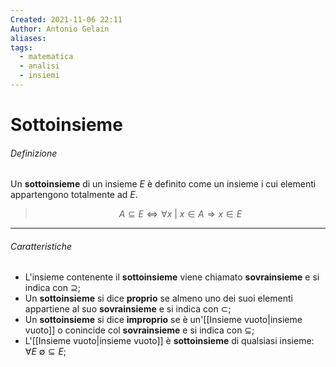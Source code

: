```yaml
---
Created: 2021-11-06 22:11
Author: Antonio Gelain
aliases: 
tags:
  - matematica
  - analisi
  - insiemi
---
```


# Sottoinsieme

###### Definizione

Un **sottoinsieme** di un insieme $E$ è definito come un insieme i cui elementi appartengono totalmente ad $E$.

> $$A \subseteq E \iff \forall x\ |\ x \in A \Rightarrow x \in E $$

---

###### Caratteristiche

- L'insieme contenente il **sottoinsieme** viene chiamato **sovrainsieme** e si indica con $\supseteq$;
- Un **sottoinsieme** si dice **proprio** se almeno uno dei suoi elementi appartiene al suo **sovrainsieme** e si indica con $\subset$;
- Un **sottoinsieme** si dice **improprio** se è un'[[Insieme vuoto|insieme vuoto]] o conincide col **sovrainsieme** e si indica con $\subseteq$;
- L'[[Insieme vuoto|insieme vuoto]] è **sottoinsieme** di qualsiasi insieme: $\forall E\ \emptyset \subseteq E$;